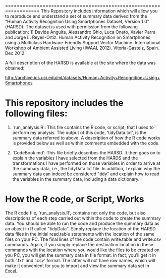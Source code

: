 ==================================================================
This Repository includes information which will allow you to reproduce and understand a set of summary data derived from the "Human Activity Recognition Using Smartphones Dataset, Version 1.0"(HARSD).  The dataset is used with permission from the following publication:
1] Davide Anguita, Alessandro Ghio, Luca Oneto, Xavier Parra and Jorge L. Reyes-Ortiz. Human Activity Recognition on Smartphones using a Multiclass Hardware-Friendly Support Vector Machine. International Workshop of Ambient Assisted Living (IWAAL 2012). Vitoria-Gasteiz, Spain. Dec 2012

A full description of the HARSD is available at the site where the data was obtained: 

http://archive.ics.uci.edu/ml/datasets/Human+Activity+Recognition+Using+Smartphones


This repository includes the following files:
=========================================
1. 'run_analysis.R':
This file contains the R code, or script, that I used to perform my analysis.   The output of this code, 'tidyData.txt', is the summary data referred to above. A description of how the R code works is provided below as well as within comments embedded with the code.


2. 'CodeBook.md':
This file briefly describes the HARSD.  It then goes on to explain the variables I have selected from the HARDS and the transformations I have performed on those variables in order to arrive at the summary data, i.e., the tidyData.txt file.  In addition, I explain why the summary data can indeed be considered "tidy" and explain how to read the variables in the summary data, including a data dictionary.


How the R code, or Script, Works
================================
The R code file, 'run_analysis.R', contains not only the code, but also descriptions of each step carried out within the code to create the summary data. You should be able to run the code and produce the summary data as an object in R called "tidyData". Simply replace the location of the HARSD data files in the initial read.table statements with the location of the same files on your PC. The final lines of the code contain write.table and write.csv commands.  Again, if you simply replace the destination location in these commands with the location where you would like the files to be created on you PC, you will get the summary data in file format.  In fact, you'll get it in both '.txt' and '.csv' format. The latter will not have row names, which will make it convenient for you to import and view the summary data set in Excel.

